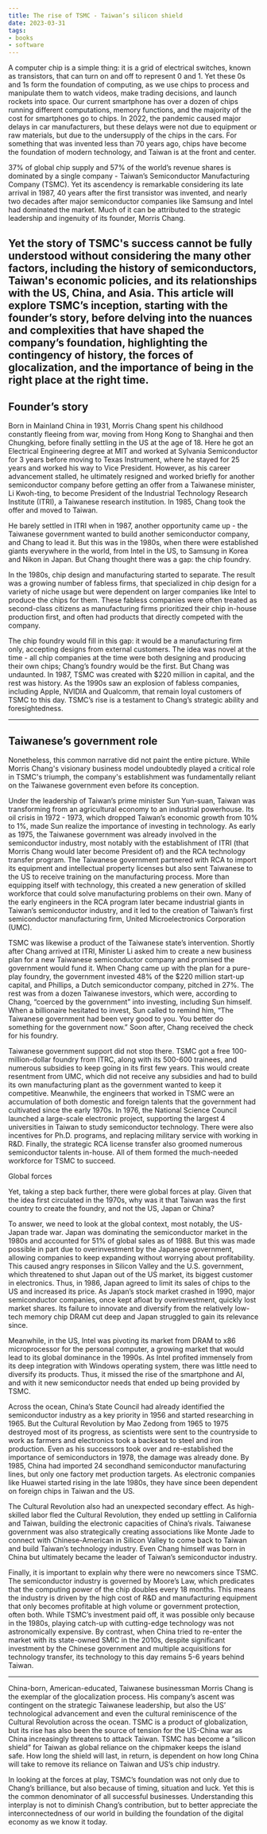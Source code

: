 ```yaml
---
title: The rise of TSMC - Taiwan’s silicon shield
date: 2023-03-31
tags:
- books
- software
---
```



A computer chip is a simple thing: it is a grid of electrical switches, known as transistors, that can turn on and off to represent 0 and 1. Yet these 0s and 1s form the foundation of computing, as we use chips to process and manipulate them to watch videos, make trading decisions, and launch rockets into space. Our current smartphone has over a dozen of chips running different computations, memory functions, and the majority of the cost for smartphones go to chips. In 2022, the pandemic caused major delays in car manufacturers, but these delays were not due to equipment or raw materials, but due to the undersupply of the chips in the cars.  For something that was invented less than 70 years ago, chips have become the foundation of modern technology, and Taiwan is at the front and center.

37% of global chip supply and 57% of the world’s revenue shares is dominated by a single company -  Taiwan’s Semiconductor Manufacturing Company (TSMC). Yet its ascendency is remarkable considering its late arrival in 1987, 40 years after the first transistor was invented, and nearly two decades after major semiconductor companies like Samsung and Intel had dominated the market. Much of it can be attributed to the strategic leadership and ingenuity of its founder, Morris Chang.

Yet the story of TSMC's success cannot be fully understood without considering the many other factors, including the history of semiconductors, Taiwan's economic policies, and its relationships with the US, China, and Asia. This article will explore TSMC’s inception, starting with the founder’s story, before delving into the nuances and complexities that have shaped the company’s foundation, highlighting the contingency of history, the forces of glocalization, and the importance of being in the right place at the right time.
---

## Founder’s story

Born in Mainland China in 1931, Morris Chang spent his childhood constantly fleeing from war, moving from Hong Kong to Shanghai and then Chungking, before finally settling in the US at the age of 18. Here he got an Electrical Engineering degree at MIT and worked at Sylvania Semiconductor for 3 years before moving to Texas Instrument, where he stayed for 25 years and worked his way to Vice President. However, as his career advancement stalled, he ultimately resigned and worked briefly for another semiconductor company before getting an offer from a Taiwanese minister,  Li Kwoh-ting, to become President of the Industrial Technology Research Institute (ITRI), a Taiwanese research institution. In 1985, Chang took the offer and moved to Taiwan. 

He barely settled in ITRI when in 1987, another opportunity came up - the Taiwanese government wanted to build another semiconductor company, and Chang to lead it. But this was in the 1980s, when there were established giants everywhere in the world, from Intel in the US, to Samsung in Korea and Nikon in Japan. But Chang thought there was a gap: the chip foundry. 

In the 1980s, chip design and manufacturing started to separate. The result was a growing number of fabless firms, that specialized in chip design for a variety of niche usage but were dependent on larger companies like Intel to produce the chips for them. These fabless companies were often treated as second-class citizens as manufacturing firms prioritized their chip in-house production first, and often had products that directly competed with the company. 

The chip foundry would fill in this gap: it would be a manufacturing firm only, accepting designs from external customers. The idea was novel at the time - all chip companies at the time were both designing and producing their own chips; Chang’s foundry would be the first. But Chang was undaunted. In 1987, TSMC was created with $220 million in capital, and the rest was history. As the 1990s saw an explosion of fabless companies, including Apple, NVIDIA and Qualcomm, that remain loyal customers of TSMC to this day. TSMC’s rise is a testament to Chang’s strategic ability and foresightedness.

---
## Taiwanese’s government role

Nonetheless, this common narrative did not paint the entire picture. While Morris Chang's visionary business model undoubtedly played a critical role in TSMC's triumph, the company's establishment was fundamentally reliant on the Taiwanese government even before its conception. 

Under the leadership of Taiwan’s prime minister Sun Yun-suan, Taiwan was transforming from an agricultural economy to an industrial powerhouse. Its oil crisis in 1972 - 1973, which dropped Taiwan’s economic growth from 10% to 1%, made Sun realize the importance of investing in technology. As early as 1975, the Taiwanese government was already involved in the semiconductor industry, most notably with the establishment of ITRI (that Morris Chang would later become President of) and the RCA technology transfer program. The Taiwanese government partnered with RCA to import its equipment and intellectual property licenses but also sent Taiwanese to the US to receive training on the manufacturing process. More than equipping itself with technology, this created a new generation of skilled workforce that could solve manufacturing problems on their own. Many of the early engineers in the RCA program later became industrial giants in Taiwan’s semiconductor industry, and it led to the creation of Taiwan’s first semiconductor manufacturing firm, United Microelectronics Corporation (UMC).

TSMC was likewise a product of the Taiwanese state’s intervention. Shortly after Chang arrived at ITRI, Minister Li asked him to create a new business plan for a new Taiwanese semiconductor company and promised the government would fund it. When Chang came up with the plan for a pure-play foundry, the government invested 48% of the $220 million start-up capital, and Phillips, a Dutch semiconductor company, pitched in 27%. The rest was from a dozen Taiwanese investors, which were, according to Chang, “coerced by the government” into investing, including Sun himself. When a billionaire hesitated to invest, Sun called to remind him, “The Taiwanese government had been very good to you. You better do something for the government now.” Soon after, Chang received the check for his foundry.

Taiwanese government support did not stop there. TSMC got a free 100-million-dollar foundry from ITRC, along with its 500-600 trainees, and numerous subsidies to keep going in its first few years. This would create resentment from UMC, which did not receive any subsidies and had to build its own manufacturing plant as the government wanted to keep it competitive. Meanwhile, the engineers that worked in TSMC were an accumulation of both domestic and foreign talents that the government had cultivated since the early 1970s. In 1976, the National Science Council launched a large-scale electronic project, supporting the largest 4 universities in Taiwan to study semiconductor technology. There were also incentives for Ph.D. programs, and replacing military service with working in R&D. Finally, the strategic RCA license transfer also groomed numerous semiconductor talents in-house. All of them formed the much-needed workforce for TSMC to succeed.

Global forces 

Yet, taking a step back further, there were global forces at play. Given that the idea first circulated in the 1970s, why was it that Taiwan was the first country to create the foundry, and not the US, Japan or China? 

To answer, we need to look at the global context, most notably, the US-Japan trade war. Japan was dominating the semiconductor market in the 1980s and accounted for 51% of global sales as of 1988. But this was made possible in part due to overinvestment by the Japanese government, allowing companies to keep expanding without worrying about profitability. This caused angry responses in Silicon Valley and the U.S. government, which threatened to shut Japan out of the US market, its biggest customer in electronics. Thus, in 1986, Japan agreed to limit its sales of chips to the US and increased its price. As Japan’s stock market crashed in 1990, major semiconductor companies, once kept afloat by overinvestment, quickly lost market shares. Its failure to innovate and diversify from the relatively low-tech memory chip DRAM cut deep and Japan struggled to gain its relevance since.

Meanwhile, in the US, Intel was pivoting its market from DRAM to x86 microprocessor for the personal computer, a growing market that would lead to its global dominance in the 1990s. As Intel profited immensely from its deep integration with Windows operating system, there was little need to diversify its products. Thus, it missed the rise of the smartphone and AI, and with it new semiconductor needs that ended up being provided by TSMC.

Across the ocean, China’s State Council had already identified the semiconductor industry as a key priority in 1956 and started researching in 1965. But the Cultural Revolution by Mao Zedong from 1965 to 1975 destroyed most of its progress, as scientists were sent to the countryside to work as farmers and electronics took a backseat to steel and iron production. Even as his successors took over and re-established the importance of semiconductors in 1978, the damage was already done. By 1985, China had imported 24 secondhand semiconductor manufacturing lines, but only one factory met production targets. As electronic companies like Huawei started rising in the late 1980s, they have since been dependent on foreign chips in Taiwan and the US. 

The Cultural Revolution also had an unexpected secondary effect. As high-skilled labor fled the Cultural Revolution, they ended up settling in California and Taiwan, building the electronic capacities of China’s rivals. Taiwanese government was also strategically creating associations like Monte Jade to connect with Chinese-American in Silicon Valley to come back to Taiwan and build Taiwan’s technology industry. Even Chang himself was born in China but ultimately became the leader of Taiwan’s semiconductor industry. 

Finally, it is important to explain why there were no newcomers since TSMC. The semiconductor industry is governed by Moore’s Law, which predicates that the computing power of the chip doubles every 18 months. This means the industry is driven by the high cost of R&D and manufacturing equipment that only becomes profitable at high volume or government protection, often both. While TSMC’s investment paid off, it was possible only because in the 1980s, playing catch-up with cutting-edge technology was not astronomically expensive. By contrast, when China tried to re-enter the market with its state-owned SMIC in the 2010s, despite significant investment by the Chinese government and multiple acquisitions for technology transfer, its technology to this day remains 5-6 years behind Taiwan. 

---

China-born, American-educated, Taiwanese businessman Morris Chang is the exemplar of the glocalization process. His company’s ascent was contingent on the strategic Taiwanese leadership, but also the US’ technological advancement and even the cultural reminiscence of the Cultural Revolution across the ocean. TSMC is a product of globalization, but its rise has also been the source of tension for the US-China war as China increasingly threatens to attack Taiwan. TSMC has become a “silicon shield” for Taiwan as global reliance on the chipmaker keeps the island safe. How long the shield will last, in return, is dependent on how long China will take to remove its reliance on Taiwan and US’s chip industry.

In looking at the forces at play, TSMC’s foundation was not only due to Chang’s brilliance, but also because of timing, situation and luck. Yet this is the common denominator of all successful businesses. Understanding this interplay is not to diminish Chang’s contribution, but to better appreciate the interconnectedness of our world in building the foundation of the digital economy as we know it today. 

